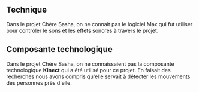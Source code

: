 ## Technique

Dans le projet Chère Sasha, on ne connait pas le logiciel Max qui fut utiliser pour contrôler le sons et les effets sonores à travers le projet.

## Composante technologique

Dans le projet Chère Sasha, on ne connaissaient pas la composante technologique **Kinect** qui a été utilisé pour ce projet. En faisait des recherches nous avons compris qu'elle servait à détecter les mouvements des personnes près d'elle.
